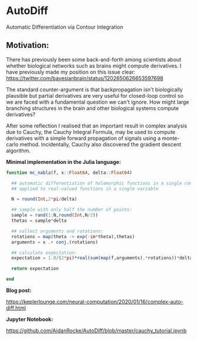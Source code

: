 # AutoDiff
Automatic Differentiation via Contour Integration

## Motivation: 

There has previously been some back-and-forth among scientists about whether biological networks such as brains
might compute derivatives. I have previously made my position on this issue clear: https://twitter.com/bayesianbrain/status/1202650626653597698

The standard counter-argument is that backpropagation isn't biologically plausible
but partial derivatives are very useful for closed-loop control so we are faced with a fundamental question we
can't ignore. How might large branching structures in the brain and other biological systems compute derivatives?

After some reflection I realised that an important result in complex analysis due to Cauchy, the Cauchy Integral Formula, 
may be used to compute derivatives with a simple forward propagation of signals using a monte-carlo method. Incidentally, 
Cauchy also discovered the gradient descent algorithm. 

**Minimal implementation in the Julia language:**

```julia
function mc_nabla(f, x::Float64, delta::Float64)

  ## automatic differentiation of holomorphic functions in a single complex variable
  ## applied to real-valued functions in a single variable

  N = round(Int,2*pi/delta)

  ## sample with only half the number of points: 
  sample = rand(1:N,round(Int,N/2)) 
  thetas = sample*delta

  ## collect arguments and rotations: 
  rotations = map(theta -> exp(-im*theta),thetas)
  arguments = x .+ conj.(rotations)  

  ## calculate expectation: 
  expectation = 1.0/(2*pi)*real(sum(map(f,arguments).*rotations))*delta

  return expectation

end
```

**Blog post:**

https://keplerlounge.com/neural-computation/2020/01/16/complex-auto-diff.html

**Jupyter Notebook:**

https://github.com/AidanRocke/AutoDiff/blob/master/cauchy_tutorial.ipynb

